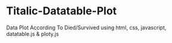 # Titalic-Datatable-Plot
Data Plot According To Died/Survived using html, css, javascript, datatable.js & ploty.js
